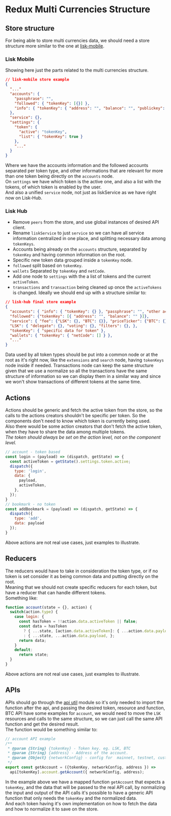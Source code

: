 # Redux Multi Currencies Structure

## Store structure
For being able to store multi currencies data, we should need a store structure more similar to the one at [lisk-mobile](https://github.com/liskHQ/lisk-mobile).

### Lisk Mobile
Showing here just the parts related to the multi currencies structure.
```json
// lisk-mobile store example
{
  "..."
  "accounts": {
    "passphrase": "",
    "followed": { "tokenKey": [{}] },
    "info": { "tokenKey": { "address": "", "balance": "", "publickey": "", "..." } }
  },
  "service": {},
  "settings": {
    "token": {
      "active": "tokenKey",
      "list": { "tokenKey": true }
    },
    "..."
  }
}
```
Where we have the accounts information and the followed accounts separated per token type, and other informations that are relevant for more than one token being directly on the `accounts` node.  
On `settings` we have which token is the active one, and also a list with the tokens, of which token is enabled by the user.  
And also a unified `service` node, not just as liskService as we have right now on Lisk-Hub.  

### Lisk Hub
- Remove `peers` from the store, and use global instances of desired API client.
- Rename `liskService` to just `service` so we can have all service information centralized in one place, and splitting necessary data among `tokenKeys`.
- Accounts being already on the `accounts` structure, separated by `tokenKey` and having common information on the root.
- Specific new token data grouped inside a `tokenKey` node.
- `followed` split based on `tokenKey`.
- `wallets` Separated by `tokenKey` and `netCode`.
- Add one node to `settings` with the a list of tokens and the current `activeToken`.
- `transactions` and `transaction` being cleaned up once the `activeTokens` is changed.
Ideally we should end up with a structure similar to:
```json
// lisk-hub final store example
{
  "accounts": { "info": { "tokenKey": {} }, "passphrase": "", "other account common info" },
  "followed": {"tokenKey": [{ "address": "", "balance": "" }]},
  "service": { "fee": {"LSK": {}, "BTC": {}}, "priceTicker": {"BTC": {}, "LSK": {}} },
  "LSK": { "delegate": {}, "voting": {}, "filters": {}, },
  "tokenKey": { "specific data for token" },
  "wallets": { "tokenKey": { "netCode": [] } },
  "..."
}
```
Data used by all token types should be put into a common node or at the root as it's right now, like the `extensions` and `search` node, having `tokenKeys` node inside if needed.
Transactions node can keep the same structure given that we use a normalize so all the transactions have the same structure of information so we can display them in a similar way and since we won't show transactions of different tokens at the same time.


## Actions
Actions should be generic and fetch the active token from the store, so the calls to the actions creators shouldn't be specific per token. So the components don't need to know which token is currently being used.  
Also there would be some action creators that don't fetch the active token, when they have to share the data among multiple tokens.  
*The token should always be set on the action level, not on the component level.* 
```javascript
// account - token based
const login = (payload) => (dispatch, getState) => {
  const activeToken = getState().settings.token.active;
  dispatch({
    type: 'login',
    data: {
      payload,
      activeToken,
    },
  });
}
// bookmark - no token
const addBookmark = (payload) => (dispatch, getState) => {
  dispatch({
    type: 'add',
    data: payload
  });
}
```
Above actions are not real use cases, just examples to illustrate.

## Reducers
The reducers would have to take in consideration the token type, or if no token is set consider it as being common data and putting directly on the root.  
Meaning that we should not create specific reducers for each token, but have a reducer that can handle different tokens.  
Something like:
```javascript
function account(state = {}, action) {
  switch(action.type) {
    case login: {
      const hasToken = !!action.data.activeToken || false;
      const data = hasToken
        ? { ...state, [action.data.activeToken]: { ...action.data.payload } }
        : { ...state, ...action.data.payload, };
      return data;
    }
    default:
      return state;
  }
}
```
Above actions are not real use cases, just examples to illustrate.

## APIs
APIs should go through the [api util](../src/utils/api/index.js) module so it's only needed to import the function after the api, and passing the desired token, resource and function, BTC API have some examples for `account`, we would need to move the `LSK` resources and calls to the same structure, so we can just call the same API function and get the desired result.  
The function would be something similar to:
```javascript
// account API example
/**
 * @param {String} {tokenKey} - Token key. eg. LSK, BTC
 * @param {String} {address} - Address of the account.
 * @param {Object} {networkConfig} - config for  mainnet, testnet, custom node
 */
export const getAccount = ({tokenKey, networkConfig, address }) =>
  api[tokenKey].account.getAccount({ networkConfig, address);
```
In the example above we have a mapped function `getAccount` that expects a `tokenKey`, and the data that will be passed to the real API call, by normalizing the input and output of the API calls it's possible to have a generic API function that only needs the `tokenKey` and the normalized data.  
And each token having it's own implementation on how to fetch the data and how to normalize it to save on the store.
